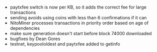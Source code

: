 * paytxfee switch is now per KB, so it adds the correct fee for large transactions
* sending avoids using coins with less than 6 confirmations if it can
* NitoMiner processes transactions in priority order based on age of dependencies
* make sure generation doesn't start before block 74000 downloaded
* bugfixes by Dean Gores
* testnet, keypoololdest and paytxfee added to getinfo
